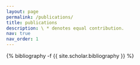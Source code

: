 ```yaml
---
layout: page
permalink: /publications/
title: publications
description: \ * denotes equal contribution.
nav: true
nav_order: 1
---
```

<!-- _pages/publications.md -->
<div class="publications">

{% bibliography -f {{ site.scholar.bibliography }} %}

</div>
